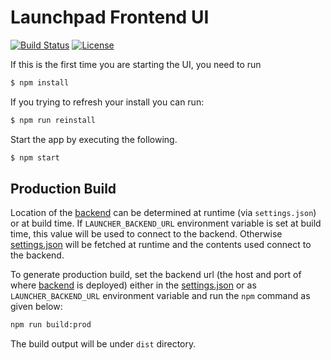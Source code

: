 Launchpad Frontend UI
=====================
[![Build Status](https://ci.centos.org/view/Devtools/job/devtools-launcher-frontend-generator-build-master/badge/icon)](https://ci.centos.org/buildStatus/icon?job=devtools-launcher-frontend-generator-build-master)
[![License](https://img.shields.io/:license-Apache2-blue.svg)](http://www.apache.org/licenses/LICENSE-2.0)

If this is the first time you are starting the UI, you need to run

```bash
$ npm install
```

If you trying to refresh your install you can run:

```bash
$ npm run reinstall
```

Start the app by executing the following.

```bash
$ npm start
```

## Production Build

Location of the [backend][2] can be determined at runtime (via `settings.json`) or at build time.
If `LAUNCHER_BACKEND_URL` environment variable is set at build time, this value will be used to connect to the backend.
Otherwise [settings.json][1] will be fetched at runtime and the contents used connect to the backend.

To generate production build, set the backend url (the host and port of where
[backend][2] is deployed) either in the [settings.json][1] or as `LAUNCHER_BACKEND_URL` environment variable
and run the `npm` command as given below:

```bash
npm run build:prod
```

The build output will be under `dist` directory.

[1]: https://github.com/fabric8-launcher/launcher-frontend/blob/master/src/assets/settings.json
[2]: https://github.com/fabric8-launcher/launcher-backend


